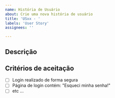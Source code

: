 ```yaml
---
name: História de Usuário
about: Crie uma nova história de usuário
title: 'USxx - '
labels: 'User Story'
assignees: ''

---
```


## Descrição
<!-- Uma pequena e útil descrição do problema. -->

## Critérios de aceitação
<!-- Descreva as tarefa que devem ser feitas para essa história ser dada como concluída -->
- [ ] Login realizado de forma segura
- [ ] Página de login contém: "Esqueci minha senha!"
- [ ] etc ...